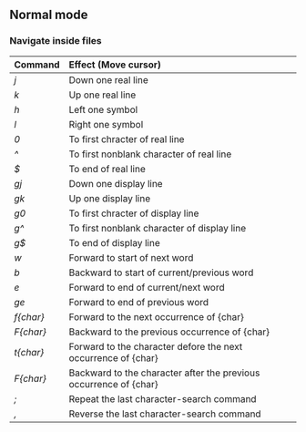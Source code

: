 ## Normal mode

### Navigate inside files

|  Command  |                     Effect (Move cursor)                          |
|:----------|:------------------------------------------------------------------|
|    *j*    | Down one real line                                                |
|    *k*    | Up one real line                                                  |
|    *h*    | Left one symbol                                                   |
|    *l*    | Right one symbol                                                  |
|    *0*    | To first chracter of real line                                    |
|    *^*    | To first nonblank character of real line                          |
|    *$*    | To end of real line                                               |
|    *gj*   | Down one display line                                             |
|    *gk*   | Up one display line                                               |
|    *g0*   | To first chracter of display line                                 |
|    *g^*   | To first nonblank character of display line                       |
|    *g$*   | To end of display line                                            |
|    *w*    | Forward to start of next word                                     |
|    *b*    | Backward to start of current/previous word                        |
|    *e*    | Forward to end of current/next word                               |
|    *ge*   | Forward to end of previous word                                   |
| *f{char}* | Forward to the next occurrence of {char}                          |
| *F{char}* | Backward to the previous occurrence of {char}                     |
| *t{char}* | Forward to the character defore the next occurrence of {char}     |
| *F{char}* | Backward to the character after the previous occurrence of {char} |
|    *;*    | Repeat the last character-search command                          |
|    *,*    | Reverse the last character-search command                         |
